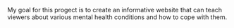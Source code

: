 My goal for this progect is to create an informative website that can teach viewers about various mental health conditions and how to cope with them.